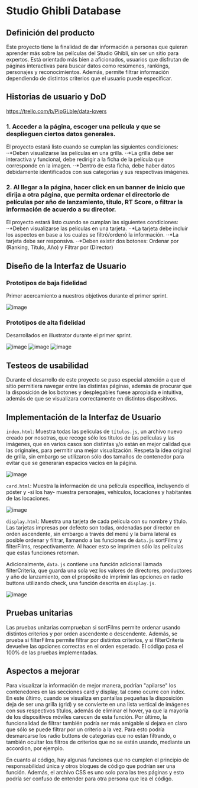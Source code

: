 # Studio Ghibli Database #

## Definición del producto ##
Este proyecto tiene la finalidad de dar información a personas que quieran aprender más sobre las películas del Studio Ghibli, sin ser un sitio para expertos. Está orientado más bien a aficionados, usuarios que disfrutan de páginas interactivas para buscar datos como resúmenes, rankings, personajes y reconocimientos. Además, permite filtrar información dependiendo de distintos criterios que el usuario puede especificar.

## Historias de usuario y DoD ##
https://trello.com/b/PipGLbIe/data-lovers

### 1. Acceder a la página, escoger una película y que se desplieguen ciertos datos generales. ###

El proyecto estará listo cuando se cumplan las siguientes condiciones:
⋅⋅*Deben visualizarse las películas en una grilla.
⋅⋅*La grilla debe ser interactiva y funcional, debe redirigir a la ficha de la película que corresponde en la imagen.
⋅⋅*Dentro de esta ficha, debe haber datos debidamente identificados con sus categorías y sus respectivas imágenes.

### 2. Al llegar a la página, hacer click en un banner de inicio que dirija a otra página, que permita ordenar el directorio de películas por año de lanzamiento, título, RT Score, o filtrar la información de acuerdo a su director. ###

El proyecto estará listo cuando se cumplan las siguientes condiciones:
⋅⋅*Deben visualizarse las películas en una tarjeta.
⋅⋅*La tarjeta debe incluir los aspectos en base a los cuales se filtró/ordenó la información.
⋅⋅*La tarjeta debe ser responsiva.
⋅⋅*Deben existir dos botones: Ordenar por (Ranking, Título, Año) y Filtrar por (Director)

## Diseño de la Interfaz de Usuario ##

### Prototipos de baja fidelidad ###

Primer acercamiento a nuestros objetivos durante el primer sprint.

![image](https://user-images.githubusercontent.com/106553998/183006579-d4595653-c2c4-44e6-8f57-924b641183f2.png)


### Prototipos de alta fidelidad ###

Desarrollados en illustrator durante el primer sprint.

![image](https://user-images.githubusercontent.com/106553998/183006688-2304d8c1-2ac2-436a-9cc8-74d297ec1029.png)
![image](https://user-images.githubusercontent.com/106553998/183006768-ba116c99-43fe-4dcd-98b6-e86642286c42.png)
![image](https://user-images.githubusercontent.com/106553998/183006783-ffb9b0dd-6d71-4276-aee1-63f929e259ba.png)



## Testeos de usabilidad ##

Durante el desarrollo de este proyecto se puso especial atención a que el sitio permitiera navegar entre las distintas páginas, además de procurar que la disposición de los botones y desplegables fuese apropiada e intuitiva, además de que se visualizara correctamente en distintos dispositivos.

## Implementación de la Interfaz de Usuario ##

`index.html`: Muestra todas las películas de `títulos.js`, un archivo nuevo creado por nosotras, que recoge sólo los títulos de las películas y las imágenes, que en varios casos son distintas y/o están en mejor calidad que las originales, para permitir una mejor visualización. Respeta la idea original de grilla, sin embargo se utilizaron sólo dos tamaños de contenedor para evitar que se generaran espacios vacíos en la página.

![image](https://user-images.githubusercontent.com/106553998/183006010-21174706-1368-4735-9b38-92adea209998.png)

`card.html`: Muestra la información de una película específica, incluyendo el póster y -si los hay- muestra personajes, vehículos, locaciones y habitantes de las locaciones.

![image](https://user-images.githubusercontent.com/106553998/183006107-5e6c2a6e-39a4-4617-9c7d-36e5a15a5a33.png)

`display.html`: Muestra una tarjeta de cada película con su nombre y título. Las tarjetas impresas por defecto son todas, ordenadas por director en orden ascendente, sin embargo a través del menú y la barra lateral es posible ordenar y filtrar, llamando a las funciones de `data.js` sortFilms y filterFilms, respectivamente. Al hacer esto se imprimen sólo las películas que estas funciones retornan.

Adicionalmente, `data.js` contiene una función adicional llamada filterCriteria, que guarda una sola vez los valores de directores, productores y año de lanzamiento, con el propósito de imprimir las opciones en radio buttons utilizando check, una función descrita en `display.js`.

![image](https://user-images.githubusercontent.com/106553998/183006185-f3d96eab-13ea-41df-8bf4-2ebbe0140139.png)


## Pruebas unitarias ##

Las pruebas unitarias comprueban si sortFilms permite ordenar usando distintos criterios y por orden ascendente o descendente. Además, se prueba si filterFilms permite filtrar por distintos criterios, y si filterCriteria devuelve las opciones correctas en el orden esperado. El código pasa el 100% de las pruebas implementadas.

## Aspectos a mejorar ##

Para visualizar la información de mejor manera, podrían "apilarse" los contenedores en las secciones card y display, tal como ocurre con index. En este último, cuando se visualiza en pantallas pequeñas la disposición deja de ser una grilla (grid) y se convierte en una lista vertical de imágenes con sus respectivos títulos, además de eliminar el hover, ya que la mayoría de los dispositivos móviles carecen de esta función. Por último, la funcionalidad de filtrar también podría ser más amigable si dejara en claro que sólo se puede filtrar por un criterio a la vez. Para esto podría desmarcarse los radio buttons de categorías que no están filtrando, o también ocultar los filtros de criterios que no se están usando, mediante un accordion, por ejemplo.

En cuanto al código, hay algunas funciones que no cumplen el principio de responsabilidad única y otros bloques de código que podrían ser una función. Además, el archivo CSS es uno solo para las tres páginas y esto podría ser confuso de entender para otra persona que lea el código.
